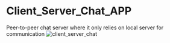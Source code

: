 # Client_Server_Chat_APP
Peer-to-peer chat server where it only relies on local server for communication
![client_server_chat](https://github.com/YashNarule/Client_Server_Chat_APP/assets/91084676/0765ea33-a857-406c-91e8-34825ce28ffc)
